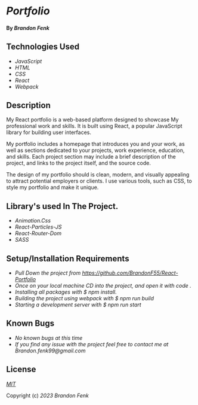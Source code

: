 # _Portfolio_

#### By _**Brandon Fenk**_


## Technologies Used

* _JavaScript_
* _HTML_
* _CSS_
* _React_
* _Webpack_ 


## Description

My React portfolio is a web-based platform designed to showcase My professional work and skills. It is built using React, a popular JavaScript library for building user interfaces.

My portfolio includes a homepage that introduces you and your work, as well as sections dedicated to your projects, work experience, education, and skills. Each project section may include a brief description of the project, and links to the project itself, and the source code.

The design of my portfolio should is clean, modern, and visually appealing to attract potential employers or clients. I use various tools, such as CSS, to style my portfolio and make it unique.

## Library's used In The Project.

* _Animation.Css_
* _React-Particles-JS_
* _React-Router-Dom_
* _SASS_



## Setup/Installation Requirements

* _Pull Down the project from https://github.com/BrandonF55/React-Portfolio_
* _Once on your local machine CD into the project, and open it with code ._
* _Installing all packages with $ npm install._
* _Building the project using webpack with $ npm run build_
* _Starting a development server with $ npm run start_


## Known Bugs

* _No known bugs at this time_ 
* _If you find any issue with the project feel free to contact me at Brandon.fenk99@gmail.com_

## License

_[MIT](https://en.wikipedia.org/wiki/MIT_License)_ 

Copyright (c) _2023_ _Brandon Fenk_
